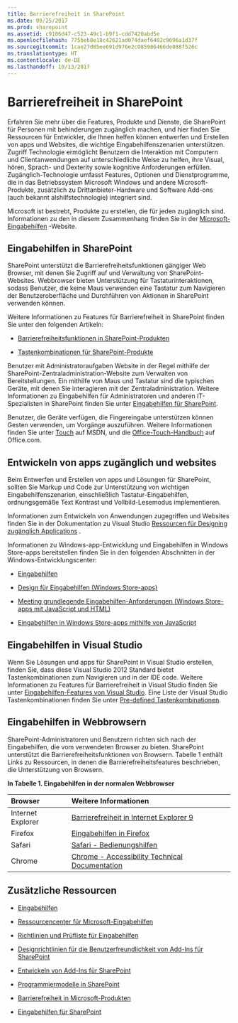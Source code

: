 ```yaml
---
title: Barrierefreiheit in SharePoint
ms.date: 09/25/2017
ms.prod: sharepoint
ms.assetid: c9106d47-c523-49c1-b9f1-cdd7420abd5e
ms.openlocfilehash: 775beb8e18c42621ad074daef6402c9696a1d37f
ms.sourcegitcommit: 1cae27d85ee691d976e2c085986466de088f526c
ms.translationtype: HT
ms.contentlocale: de-DE
ms.lasthandoff: 10/13/2017
---
```

# <a name="accessibility-in-sharepoint"></a>Barrierefreiheit in SharePoint
Erfahren Sie mehr über die Features, Produkte und Dienste, die SharePoint für Personen mit behinderungen zugänglich machen, und hier finden Sie Ressourcen für Entwickler, die Ihnen helfen können entwerfen und Erstellen von apps und Websites, die wichtige Eingabehilfenszenarien unterstützen. Zugriff Technologie ermöglicht Benutzern die Interaktion mit Computern und Clientanwendungen auf unterschiedliche Weise zu helfen, ihre Visual, hören, Sprach- und Dexterity sowie kognitive Anforderungen erfüllen. Zugänglich-Technologie umfasst Features, Optionen und Dienstprogramme, die in das Betriebssystem Microsoft Windows und andere Microsoft-Produkte, zusätzlich zu Drittanbieter-Hardware und Software Add-ons (auch bekannt alshilfstechnologie) integriert sind.
  
    
    

Microsoft ist bestrebt, Produkte zu erstellen, die für jeden zugänglich sind. Informationen zu den in diesem Zusammenhang finden Sie in der  [Microsoft-Eingabehilfen](http://www.microsoft.com/enable/default.aspx) -Website.
## <a name="accessibility-features-in-sharepoint"></a>Eingabehilfen in SharePoint
<a name="bkmk_AccessibilitySP2013"> </a>

SharePoint unterstützt die Barrierefreiheitsfunktionen gängiger Web Browser, mit denen Sie Zugriff auf und Verwaltung von SharePoint-Websites. Webbrowser bieten Unterstützung für Tastaturinteraktionen, sodass Benutzer, die keine Maus verwenden eine Tastatur zum Navigieren der Benutzeroberfläche und Durchführen von Aktionen in SharePoint verwenden können.
  
    
    
Weitere Informationen zu Features für Barrierefreiheit in SharePoint finden Sie unter den folgenden Artikeln:
  
    
    

-  [Barrierefreiheitsfunktionen in SharePoint-Produkten](http://office.microsoft.com/en-us/sharepoint-foundation-help/accessibility-features-in-sharepoint-products-HA102772892.aspx?CTT=1)
    
  
-  [Tastenkombinationen für SharePoint-Produkte](http://office.microsoft.com/en-us/sharepoint-foundation-help/keyboard-shortcuts-for-sharepoint-products-HA102772894.aspx?CTT=5&amp;origin=HA102772892)
    
  
Benutzer mit Administratoraufgaben Website in der Regel mithilfe der SharePoint-Zentraladministration-Website zum Verwalten von Bereitstellungen. Ein mithilfe von Maus und Tastatur sind die typischen Geräte, mit denen Sie interagieren mit der Zentraladministration. Weitere Informationen zu Eingabehilfen für Administratoren und anderen IT-Spezialisten in SharePoint finden Sie unter  [Eingabehilfen für SharePoint](http://technet.microsoft.com/en-us/library/jj219681.aspx).
  
    
    
Benutzer, die Geräte verfügen, die Fingereingabe unterstützen können Gesten verwenden, um Vorgänge auszuführen. Weitere Informationen finden Sie unter  [Touch](http://msdn.microsoft.com/en-us/library/windows/desktop/cc872774.aspx) auf MSDN, und die [Office-Touch-Handbuch](http://office.microsoft.com/en-us/support/office-touch-guide-HA102823845.aspx) auf Office.com.
  
    
    

## <a name="developing-accessible-apps-and-websites"></a>Entwickeln von apps zugänglich und websites
<a name="bkmk_DevAccessibleApps"> </a>

Beim Entwerfen und Erstellen von apps und Lösungen für SharePoint, sollten Sie Markup und Code zur Unterstützung von wichtigen Eingabehilfenszenarien, einschließlich Tastatur-Eingabehilfen, ordnungsgemäße Text Kontrast und Vollbild-Lesemodus implementieren.
  
    
    
Informationen zum Entwickeln von Anwendungen zugegriffen und Websites finden Sie in der Dokumentation zu Visual Studio [Ressourcen für Designing zugänglich Applications](http://msdn.microsoft.com/library/426bf023-bb34-43c4-9edb-c307191c8170%28Office.15%29.aspx) .
  
    
    
Informationen zu Windows-app-Entwicklung und Eingabehilfen in Windows Store-apps bereitstellen finden Sie in den folgenden Abschnitten in der Windows-Entwicklungscenter:
  
    
    

-  [Eingabehilfen](http://msdn.microsoft.com/en-us/windows/bb735024.aspx)
    
  
-  [Design für Eingabehilfen (Windows Store-apps)](http://msdn.microsoft.com/en-us/library/windows/apps/hh700407.aspx)
    
  
-  [Meeting grundlegende Eingabehilfen-Anforderungen (Windows Store-apps mit JavaScript und HTML)](http://msdn.microsoft.com/en-us/library/windows/apps/hh700338.aspx)
    
  
-  [Eingabehilfen in Windows Store-apps mithilfe von JavaScript](http://msdn.microsoft.com/en-us/library/windows/apps/hh452702.aspx)
    
  

## <a name="accessibility-features-in-visual-studio"></a>Eingabehilfen in Visual Studio
<a name="bkmk_AccessVS"> </a>

Wenn Sie Lösungen und apps für SharePoint in Visual Studio erstellen, finden Sie, dass diese Visual Studio 2012 Standard bietet Tastenkombinationen zum Navigieren und in der IDE code. Weitere Informationen zu Features für Barrierefreiheit in Visual Studio finden Sie unter  [Eingabehilfen-Features von Visual Studio](http://msdn.microsoft.com/library/aa1ada29-4d93-4bf0-af8b-03633fcb0fba%28Office.15%29.aspx). Eine Liste der Visual Studio Tastenkombinationen finden Sie unter  [Pre-defined Tastenkombinationen](http://msdn.microsoft.com/library/c2c64648-00f8-4e48-a8a0-96c67cfd968c%28Office.15%29.aspx).
  
    
    

## <a name="accessibility-in-web-browsers"></a>Eingabehilfen in Webbrowsern
<a name="bkmk_AccessBrowsers"> </a>

SharePoint-Administratoren und Benutzern richten sich nach der Eingabehilfen, die vom verwendeten Browser zu bieten. SharePoint unterstützt die Barrierefreiheitsfunktionen von Browsern. Tabelle 1 enthält Links zu Ressourcen, in denen die Barrierefreiheitsfeatures beschrieben, die Unterstützung von Browsern.
  
    
    

**In Tabelle 1. Eingabehilfen in der normalen Webbrowser**


|**Browser**|**Weitere Informationen**|
|:-----|:-----|
|Internet Explorer  <br/> | [Barrierefreiheit in Internet Explorer 9](http://www.microsoft.com/enable/products/ie9/default.aspx) <br/> |
|Firefox  <br/> | [Eingabehilfen in Firefox](http://go.microsoft.com/fwlink/p/?LinkId=275209) <br/> |
|Safari  <br/> | [Safari - Bedienungshilfen ](http://go.microsoft.com/fwlink/p/?LinkId=275210) <br/> |
|Chrome  <br/> | [Chrome - Accessibility Technical Documentation](http://go.microsoft.com/fwlink/p/?LinkId=275211) <br/> |
   

## <a name="additional-resources"></a>Zusätzliche Ressourcen
<a name="bk_addresources"> </a>


-  [Eingabehilfen](http://msdn.microsoft.com/en-us/windows/bb735024.aspx)
    
  
-  [Ressourcencenter für Microsoft-Eingabehilfen](http://www.microsoft.com/enable/centers/)
    
  
-  [Richtlinien und Prüfliste für Eingabehilfen](http://msdn.microsoft.com/en-us/library/windows/apps/hh700325.aspx)
    
  
-  [Designrichtlinien für die Benutzerfreundlichkeit von Add-Ins für SharePoint](http://msdn.microsoft.com/library/a4a8f53c-27d7-43dc-b6db-aa7b1f1c7d45%28Office.15%29.aspx)
    
  
-  [Entwickeln von Add-Ins für SharePoint](../sp-add-ins/sharepoint-add-ins.md)
    
  
-  [Programmiermodelle in SharePoint](programming-models-in-sharepoint.md)
    
  
-  [Barrierefreiheit in Microsoft-Produkten](http://www.microsoft.com/enable/products/default.aspx)
    
  
-  [Eingabehilfen für SharePoint](http://technet.microsoft.com/en-us/library/jj219681.aspx)
    
  

